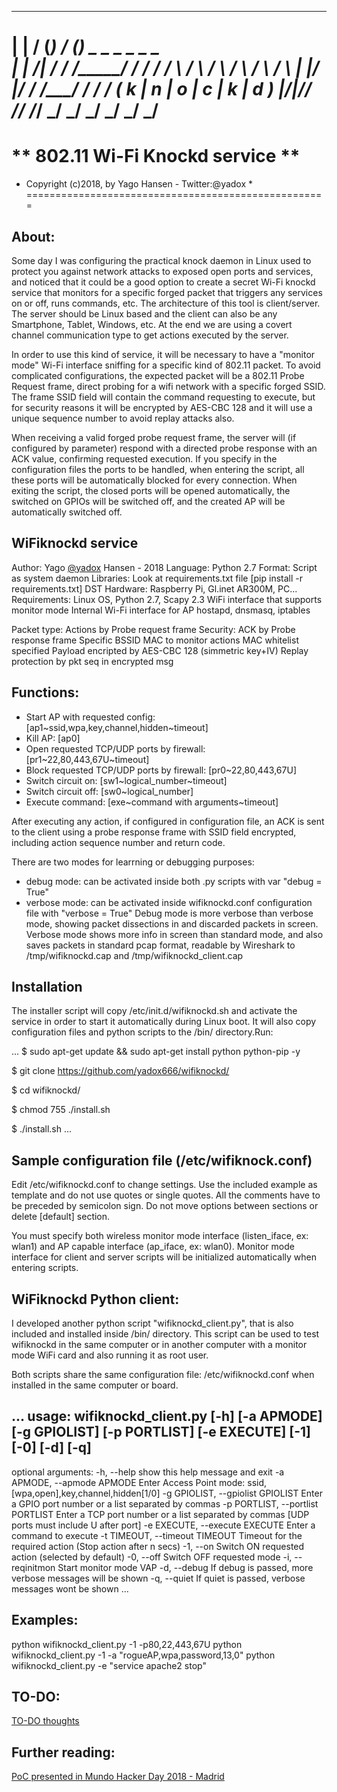  _       ___       _______                          
| |     / (_)     / ____(_)  _   _   _   _   _   _  
| | /| / / /_____/ /_  / /  / \ / \ / \ / \ / \ / \ 
| |/ |/ / /_____/ __/ / /  ( k | n | o | c | k | d )
|__/|__/_/     /_/   /_/    \_/ \_/ \_/ \_/ \_/ \_/ 
====================================================
**          802.11 Wi-Fi Knockd service           **
====================================================
* Copyright (c)2018, by Yago Hansen - Twitter:@yadox *
====================================================

## About:
Some day I was configuring the practical knock daemon in Linux used to protect you against
network attacks to exposed open ports and services, and noticed that it could be a good
option to create a secret Wi-Fi knockd service that monitors for a specific forged packet
that triggers any services on or off, runs commands, etc. The architecture of this tool is
client/server. The server should be Linux based and the client can also be any Smartphone,
Tablet, Windows, etc. At the end we are using a covert channel communication type to get
actions executed by the server.

In order to use this kind of service,  it will be necessary to have a "monitor mode" Wi-Fi 
interface sniffing for a specific kind of 802.11 packet. To avoid complicated configurations, 
the expected packet will be a 802.11 Probe Request frame, direct probing for a wifi network 
with a specific forged SSID. The frame SSID field will contain the command requesting to execute, 
but for security reasons it will be encrypted by AES-CBC 128  and it will use a unique sequence 
number to avoid replay attacks also. 

When receiving a valid forged probe request frame, the server will (if configured by parameter) 
respond with a directed probe response with an ACK value, confirming requested execution. If you
specify in the configuration files the ports to be handled, when entering the script, all these
ports will be automatically blocked for every connection. When exiting the script, the closed 
ports will be opened automatically, the switched on GPIOs will be switched off, and the created 
AP will be automatically switched off.


## WiFiknockd service
Author:		Yago [@yadox](https://twitter.com/yadox) Hansen - 2018
Language:  	Python 2.7
Format:    	Script as system daemon
Libraries: 	Look at requirements.txt file
		[pip install -r requirements.txt]
DST Hardware:  	Raspberry Pi, Gl.inet AR300M, PC...
Requirements:	Linux OS, Python 2.7, Scapy 2.3
		WiFi interface that supports  monitor mode
		Internal Wi-Fi interface for AP
		hostapd, dnsmasq, iptables

Packet type:  	Actions by Probe request frame
Security:     	ACK by Probe response frame
		Specific BSSID MAC to monitor actions
	      	MAC whitelist specified
	      	Payload encripted by AES-CBC 128 (simmetric key+IV)
		Replay protection by pkt seq in encrypted msg


## Functions:
- Start AP with requested config: [ap1~ssid,wpa,key,channel,hidden~timeout]
- Kill AP: [ap0]
- Open requested TCP/UDP ports by firewall: [pr1~22,80,443,67U~timeout]
- Block requested TCP/UDP ports by firewall:  [pr0~22,80,443,67U]
- Switch circuit on:  [sw1~logical_number~timeout]
- Switch circuit off:  [sw0~logical_number]
- Execute command: [exe~command with arguments~timeout]

After executing any action, if configured in configuration file, an ACK is
sent to the client using a probe response frame with SSID field encrypted,
including action sequence number and return code. 

There are two modes for learrning or debugging purposes: 
- debug mode:  can be activated inside both .py scripts with var "debug = True"
- verbose mode: can be activated inside wifiknockd.conf configuration file with "verbose = True"
Debug mode is more verbose than verbose mode, showing packet dissections in 
and discarded packets in screen. Verbose mode shows more info in screen than
standard mode, and also saves packets in standard pcap format, readable by
Wireshark to /tmp/wifiknockd.cap and /tmp/wifiknockd_client.cap


## Installation
The installer script will copy /etc/init.d/wifiknockd.sh and activate the 
service in order to start it automatically during Linux boot. It will also
copy configuration files and python scripts to the /bin/ directory.Run:

...
$ sudo apt-get update && sudo apt-get install python python-pip -y

$ git clone https://github.com/yadox666/wifiknockd/

$ cd wifiknockd/

$ chmod 755 ./install.sh

$ ./install.sh
...

## Sample configuration file (/etc/wifiknock.conf)
Edit /etc/wifiknockd.conf to change settings. Use the included example as template
and do not use quotes or single quotes. All the comments have to be preceded by 
semicolon sign. Do not move options between sections or delete [default] section.

You must specify both wireless monitor mode interface (listen_iface, ex: wlan1) and
AP capable interface (ap_iface, ex: wlan0). Monitor mode interface for client and 
server scripts will be initialized automatically when entering scripts. 


## WiFiknockd Python client:
I developed another python script "wifiknockd_client.py", that is also included
and installed inside /bin/ directory. This script can be used to test wifiknockd
in the same computer or in another computer with a monitor mode WiFi card and also
running it as root user.

Both scripts share the same configuration file: /etc/wifiknockd.conf when installed
in the same computer or board.

...
usage: wifiknockd_client.py [-h] [-a APMODE] [-g GPIOLIST] [-p PORTLIST]
                            [-e EXECUTE] [-1] [-0] [-d] [-q]
-----------------------------------------------------------------------------------
optional arguments:
  -h, --help            show this help message and exit
  -a APMODE, --apmode APMODE
                        Enter Access Point mode: ssid,[wpa,open],key,channel,hidden[1/0]
  -g GPIOLIST, --gpiolist GPIOLIST
                        Enter a GPIO port number or a list separated by commas
  -p PORTLIST, --portlist PORTLIST
                        Enter a TCP port number or a list separated by commas  [UDP ports must include U after port]
  -e EXECUTE, --execute EXECUTE
                        Enter a command to execute
  -t TIMEOUT, --timeout TIMEOUT
                        Timeout for the required action (Stop action after n secs)
  -1, --on              Switch ON requested action (selected by default)
  -0, --off             Switch OFF requested mode
  -i, --reqinitmon      Start monitor mode VAP
  -d, --debug           If debug is passed, more verbose messages will be
                        shown
  -q, --quiet           If quiet is passed, verbose messages wont be shown
...

## Examples:
python wifiknockd_client.py -1 -p80,22,443,67U
python wifiknockd_client.py -1 -a "rogueAP,wpa,password,13,0"
python wifiknockd_client.py -e "service apache2 stop"


## TO-DO:
[TO-DO thoughts](/TODO) 

## Further reading:
[PoC presented in Mundo Hacker Day 2018 - Madrid](http://mundohackerday.com/)


